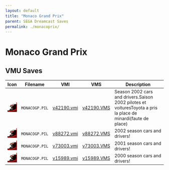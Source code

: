 ```yaml
---
layout: default
title: "Monaco Grand Prix"
parent: SEGA Dreamcast Saves
permalink: ./monacoprix/
---
```

# Monaco Grand Prix

## VMU Saves

| Icon | Filename | VMI | VMS | Description |
|------|----------|-----|-----|-------------|
| ![Monaco Grand Prix](../icons/MONACOGP.PIL.GIF) | `MONACOGP.PIL` | [v42190.vmi](v42190.vmi) | [v42190.VMS](v42190.VMS) | Season 2002 cars and drivers.Saison 2002 pilotes et voituresToyota a pris la place de minardi(faute de place)  |
| ![Monaco Grand Prix](../icons/MONACOGP.PIL.GIF) | `MONACOGP.PIL` | [v88272.vmi](v88272.vmi) | [v88272.VMS](v88272.VMS) | 2002 season cars and drivers!  |
| ![Monaco Grand Prix](../icons/MONACOGP.PIL.GIF) | `MONACOGP.PIL` | [v73003.vmi](v73003.vmi) | [v73003.VMS](v73003.VMS) | 2001 season cars and drivers!  |
| ![Monaco Grand Prix](../icons/MONACOGP.PIL.GIF) | `MONACOGP.PIL` | [v15989.vmi](v15989.vmi) | [v15989.VMS](v15989.VMS) | 2000 season cars and drivers!  |
